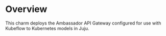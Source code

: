 Overview
========

This charm deploys the Ambassador API Gateway configured for use with
Kubeflow to Kubernetes models in Juju.
